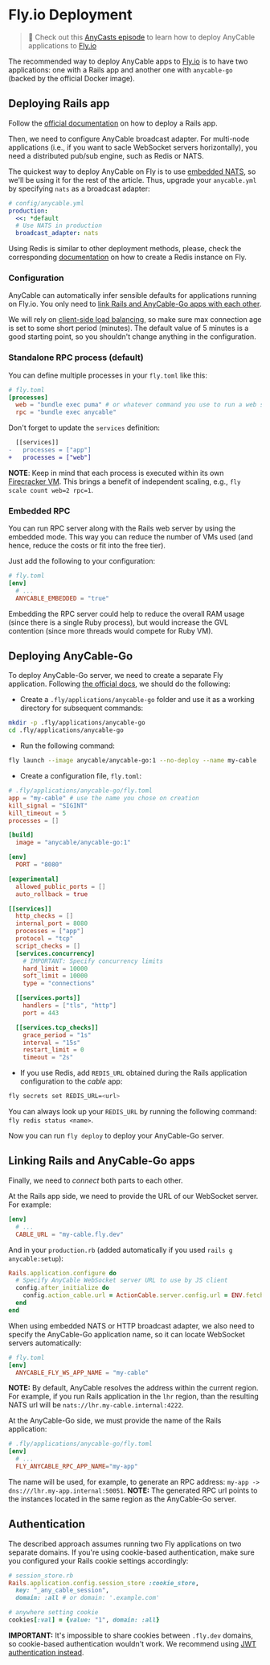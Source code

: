 # Fly.io Deployment

> 🎥 Check out this [AnyCasts episode](https://anycable.io/blog/anycasts-rails-7-hotwire-and-anycable/) to learn how to deploy AnyCable applications to [Fly.io][fly]

The recommended way to deploy AnyCable apps to [Fly.io][fly] is to have two applications: one with a Rails app and another one with `anycable-go` (backed by the official Docker image).

## Deploying Rails app

Follow the [official documentation][fly-docs-rails] on how to deploy a Rails app.

Then, we need to configure AnyCable broadcast adapter. For multi-node applications (i.e., if you want to sacle WebSocket servers horizontally), you need a distributed pub/sub engine, such as Redis or NATS.

The quickest way to deploy AnyCable on Fly is to use [embedded NATS](../anycable-go/embedded_nats.md), so we'll be using it for the rest of the article. Thus, upgrade your `anycable.yml` by specifying `nats` as a broadcast adapter:

```yml
# config/anycable.yml
production:
  <<: *default
  # Use NATS in production
  broadcast_adapter: nats
```

Using Redis is similar to other deployment methods, please, check the corresponding [documentation][fly-docs-redis] on how to create a Redis instance on Fly.

### Configuration

AnyCable can automatically infer sensible defaults for applications running on Fly.io. You only need to [link Rails and AnyCable-Go apps with each other](#linking-rails-and-anycable-go-apps).

We will rely on [client-side load balancing](./load_balancing.md), so make sure max connection age is set to some short period (minutes). The default value of 5 minutes is a good starting point, so you shouldn't change anything in the configuration.

### Standalone RPC process (default)

You can define multiple processes in your `fly.toml` like this:

```toml
# fly.toml
[processes]
  web = "bundle exec puma" # or whatever command you use to run a web server
  rpc = "bundle exec anycable"
```

Don't forget to update the `services` definition:

```diff
  [[services]]
-   processes = ["app"]
+   processes = ["web"]
```

**NOTE**: Keep in mind that each process is executed within its own [Firecracker VM](https://fly.io/docs/reference/machines/). This brings a benefit of independent scaling, e.g., `fly scale count web=2 rpc=1`.

### Embedded RPC

You can run RPC server along with the Rails web server by using the embedded mode. This way you can reduce the number of VMs used (and hence, reduce the costs or fit into the free tier).

Just add the following to your configuration:

```toml
# fly.toml
[env]
  # ...
  ANYCABLE_EMBEDDED = "true"
```

Embedding the RPC server could help to reduce the overall RAM usage (since there is a single Ruby process), but would increase the GVL contention (since more threads would compete for Ruby VM).

## Deploying AnyCable-Go

To deploy AnyCable-Go server, we need to create a separate Fly application.
Following [the official docs][fly-multiple-apps], we should do the following:

- Create a `.fly/applications/anycable-go` folder and use it as a working directory for subsequent commands:

```sh
mkdir -p .fly/applications/anycable-go
cd .fly/applications/anycable-go
```

- Run the following command:

```sh
fly launch --image anycable/anycable-go:1 --no-deploy --name my-cable
```

- Create a configuration file, `fly.toml`:

```toml
# .fly/applications/anycable-go/fly.toml
app = "my-cable" # use the name you chose on creation
kill_signal = "SIGINT"
kill_timeout = 5
processes = []

[build]
  image = "anycable/anycable-go:1"

[env]
  PORT = "8080"

[experimental]
  allowed_public_ports = []
  auto_rollback = true

[[services]]
  http_checks = []
  internal_port = 8080
  processes = ["app"]
  protocol = "tcp"
  script_checks = []
  [services.concurrency]
    # IMPORTANT: Specify concurrency limits
    hard_limit = 10000
    soft_limit = 10000
    type = "connections"

  [[services.ports]]
    handlers = ["tls", "http"]
    port = 443

  [[services.tcp_checks]]
    grace_period = "1s"
    interval = "15s"
    restart_limit = 0
    timeout = "2s"
```

- If you use Redis, add `REDIS_URL` obtained during the Rails application configuration to the _cable_ app:

```sh
fly secrets set REDIS_URL=<url>
```

You can always look up your `REDIS_URL` by running the following command: `fly redis status <name>`.

Now you can run `fly deploy` to deploy your AnyCable-Go server.

## Linking Rails and AnyCable-Go apps

Finally, we need to _connect_ both parts to each other.

At the Rails app side, we need to provide the URL of our WebSocket server. For example:

```toml
[env]
  # ...
  CABLE_URL = "my-cable.fly.dev"
```

And in your `production.rb` (added automatically if you used `rails g anycable:setup`):

```ruby
Rails.application.configure do
  # Specify AnyCable WebSocket server URL to use by JS client
  config.after_initialize do
    config.action_cable.url = ActionCable.server.config.url = ENV.fetch("CABLE_URL", "/cable") if AnyCable::Rails.enabled?
  end
end
```

When using embedded NATS or HTTP broadcast adapter, we also need to specify the AnyCable-Go application name, so it can locate WebSocket servers automatically:

```toml
# fly.toml
[env]
  ANYCABLE_FLY_WS_APP_NAME = "my-cable"
```

**NOTE:** By default, AnyCable resolves the address within the current region. For example, if you run Rails application in the `lhr` region, than the resulting NATS url will be `nats://lhr.my-cable.internal:4222`.

At the AnyCable-Go side, we must provide the name of the Rails application:

```toml
# .fly/applications/anycable-go/fly.toml
[env]
  # ...
  FLY_ANYCABLE_RPC_APP_NAME="my-app"
```

The name will be used, for example, to generate an RPC address: `my-app -> dns:///lhr.my-app.internal:50051`. **NOTE:** The generated RPC url points to the instances located in the same region as the AnyCable-Go server.

## Authentication

The described approach assumes running two Fly applications on two separate domains. If you're using cookie-based authentication, make sure you configured your Rails cookie settings accordingly:

```ruby
# session_store.rb
Rails.application.config.session_store :cookie_store,
  key: "_any_cable_session",
  domain: :all # or domain: '.example.com'

# anywhere setting cookie
cookies[:val] = {value: "1", domain: :all}
```

**IMPORTANT:** It's impossible to share cookies between `.fly.dev` domains, so cookie-based authentication wouldn't work. We recommend using [JWT authentication instead][jwt-id].

[fly]: https://fly.io
[fly-docs-rails]: https://fly.io/docs/rails/
[fly-docs-redis]: https://fly.io/docs/reference/redis/
[fly-multiple-apps]: https://fly.io/docs/laravel/advanced-guides/multiple-applications/#creating-a-fly-application-within-a-fly-application
[jwt-id]: /anycable-go/jwt_identification
